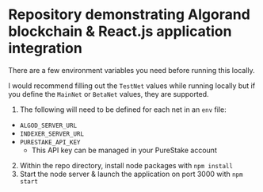 # Repository demonstrating Algorand blockchain & React.js application integration

There are a few environment variables you need before running this locally.

I would recommend filling out the `TestNet` values while running locally but if you define the `MainNet` or `BetaNet` values, they are supported.

1. The following will need to be defined for each net in an `env` file:
  - `ALGOD_SERVER_URL`
  - `INDEXER_SERVER_URL`
  - `PURESTAKE_API_KEY`
    - This API key can be managed in your PureStake account
2. Within the repo directory, install node packages with `npm install`
3. Start the node server & launch the application on port 3000 with `npm start`